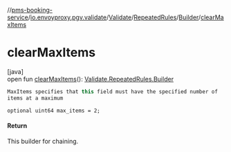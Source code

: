 //[pms-booking-service](../../../../../index.md)/[io.envoyproxy.pgv.validate](../../../index.md)/[Validate](../../index.md)/[RepeatedRules](../index.md)/[Builder](index.md)/[clearMaxItems](clear-max-items.md)

# clearMaxItems

[java]\
open fun [clearMaxItems](clear-max-items.md)(): [Validate.RepeatedRules.Builder](index.md)

```kotlin
MaxItems specifies that this field must have the specified number of
items at a maximum

```
`optional uint64 max_items = 2;`

#### Return

This builder for chaining.